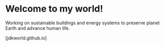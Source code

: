 # Welcome to my world!

Working on sustainable buildings and energy systems to preserve planet Earth and advance human life.

[jdkworld.github.io]


